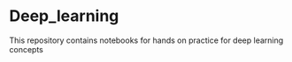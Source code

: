 # Deep_learning
This repository contains notebooks for hands on practice for deep learning concepts
